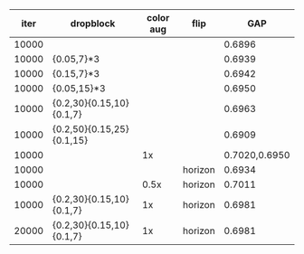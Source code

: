 | iter  | dropblock                 | color aug | flip    | GAP           |
| ------| ------------------------- | --------- | ------- | ------------- |
| 10000 |                           |           |         | 0.6896        |
| 10000 | {0.05,7}*3                |           |         | 0.6939        |
| 10000 | {0.15,7}*3                |           |         | 0.6942        |
| 10000 | {0.05,15}*3               |           |         | 0.6950        |
| 10000 | {0.2,30}{0.15,10}{0.1,7}  |           |         | 0.6963        |
| 10000 | {0.2,50}{0.15,25}{0.1,15} |           |         | 0.6909        |
| 10000 |                           | 1x        |         | 0.7020,0.6950 |
| 10000 |                           |           | horizon | 0.6934        |
| 10000 |                           | 0.5x          | horizon | 0.7011        |
| 10000 | {0.2,30}{0.15,10}{0.1,7}  | 1x        | horizon | 0.6981        |
| 20000 | {0.2,30}{0.15,10}{0.1,7}  | 1x        | horizon | 0.6981        |
